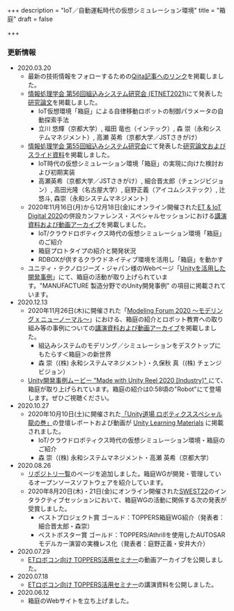 +++
description = "IoT／自動運転時代の仮想シミュレーション環境"
title = "箱庭"
draft = false

+++

<!--
### イベント案内

- 2020年11月16日(月)から開催される ET & IoT Digital 2020 の[TOPPERSプロジェクトの展示ブース](https://f2ff.jp/etexpo/2020/exhibitors/detail.php?id=557&lang=ja)において、箱庭の紹介や最新の研究開発の状況について紹介します。
  - IoT／クラウドロボティクス時代の仮想シミュレーション環境「箱庭」のご紹介
  - 箱庭プロトタイプの紹介と開発状況
  - RDBOXが供するクラウドネイティブ環境を活用し「箱庭」を動かす
- [TOPPERS Advent Calendar 2020 ](https://qiita.com/advent-calendar/2020/toppers)が開催されています。TOPPERSを使って作ってみた経験談やTIPS情報など、もちろん箱庭に関する話題の投稿をお待ちしています。
-->

### 更新情報

- 2020.03.20
  - 最新の技術情報をフォローするための[Qiita記事へのリンク](/hakoniwa/technical-links/#qiita記事)を掲載しました。
  - [情報処理学会 第56回組込みシステム研究会 (ETNET2021)](https://www.ipsj.or.jp/kenkyukai/event/arc236sldm194emb56.html)にて発表した[研究論文](/hakoniwa/technical-links/#etnet2021)を掲載しました。
    - IoT仮想環境「箱庭」による自律移動ロボットの制御パラメータの自動探索手法
    - 立川 悠輝（京都大学）, 福田 竜也（インテック）, 森 崇（永和システムマネジメント）, 高瀬 英希（京都大学／JSTさきがけ）
  - [情報処理学会 第55回組込みシステム研究会](https://www.ipsj.or.jp/kenkyukai/event/emb55.html)にて発表した[研究論文およびスライド資料](/hakoniwa/technical-links/#情報処理学会-第55回emb研究会)を掲載しました。
    - IoT時代の仮想シミュレーション環境「箱庭」の実現に向けた検討および初期実装
    - 高瀬英希（京都大学／JSTさきがけ）, 細合晋太郎（チェンジビジョン）, 高田光隆（名古屋大学）, 庭野正義（アイコムシステック）, 辻悠斗, 森崇（永和システムマネジメント）
  - 2020年11月16日(月)から12月18日(金)にオンライン開催された[ET & IoT Digital 2020](https://www.jasa.or.jp/expo/2020/)の併設カンファレンス・スペシャルセッションにおける[講演資料および動画アーカイブ](/hakoniwa/technical-links/#et--iot-digital-2020)を掲載しました。
    - IoT/クラウドロボティクス時代の仮想シミュレーション環境「箱庭」のご紹介
    - 箱庭プロトタイプの紹介と開発状況
    - RDBOXが供するクラウドネイティブ環境を活用し「箱庭」を動かす
  - ユニティ・テクノロジーズ・ジャパン様のWebページ「[Unityを活用した開発事例](https://industry.unity3d.jp/case.html)」にて、箱庭の活動が取り上げられています。"MANUFACTURE 製造分野でのUnity開発事例" の項目に掲載されています。
- 2020.12.13
  - 2020年11月26日(木)に開催された「[Modeling Forum 2020 〜モデリング x ニューノーマル〜](https://umtp-japan.org/event-seminar/9106)」における、箱庭の紹介とロボット教育への取り組み等の事例についての[講演資料および動画アーカイブ](/hakoniwa/technical-links/#modeling-forum-2020)を掲載しました。
    - 組込みシステムのモデリング／シミュレーションをデスクトップにもたらす＜箱庭＞の新世界
    - 森 崇（(株) 永和システムマネジメント）・久保秋 真（(株) チェンジビジョン）
  - [Unity開発事例ムービー "Made with Unity Reel 2020 [Industry]" ](https://www.youtube.com/watch?v=XlpoEYoVF7I)にて、箱庭が取り上げられています。箱庭の紹介は0:58頃の"Robot"にて登場します。ぜひご視聴ください。
- 2020.10.27
  - 2020年10月10日(土)に開催された[「Unity道場 ロボティクススペシャル 龍の巻」](https://meetup.unity3d.jp/jp/events/1257)の登壇レポートおよび動画が [Unity Learning Materials](https://learning.unity3d.jp/5167/) に掲載されました。
    - IoT/クラウドロボティクス時代の仮想シミュレーション環境・箱庭のご紹介
    - 森 崇（(株) 永和システムマネジメント・高瀬 英希（京都大学）
- 2020.08.26
  - [リポジトリ一覧](/hakoniwa/repositories)のページを追加しました。箱庭WGが開発・管理しているオープンソースソフトウェアを紹介しています。
  - 2020年8月20日(木)・21日(金)にオンライン開催された[SWEST22](https://swest.toppers.jp/SWEST22/program/)のインタラクティブセッションにおいて、箱庭WGの活動に関係する次の発表が受賞しました。
    - ベストプロジェクト賞 ゴールド：TOPPERS箱庭WG紹介（発表者：細合晋太郎・森崇）
    - ベストポスター賞 ゴールド：TOPPERS/Athrillを使用したAUTOSARモデルカー演習の実機レス化（発表者：庭野正義・安井大介）
- 2020.07.29
  - [ETロボコン向け TOPPERS活用セミナー](/hakoniwa/technical-links/#et%E3%83%AD%E3%83%9C%E3%82%B3%E3%83%B3%E5%90%91%E3%81%91-toppers%E6%B4%BB%E7%94%A8%E3%82%BB%E3%83%9F%E3%83%8A%E3%83%BC)の動画アーカイブを公開しました。
- 2020.07.18
  - [ETロボコン向け TOPPERS活用セミナー](/hakoniwa/technical-links/#et%E3%83%AD%E3%83%9C%E3%82%B3%E3%83%B3%E5%90%91%E3%81%91-toppers%E6%B4%BB%E7%94%A8%E3%82%BB%E3%83%9F%E3%83%8A%E3%83%BC)の講演資料を公開しました。
- 2020.06.12
  - 箱庭のWebサイトを立ち上げました。

